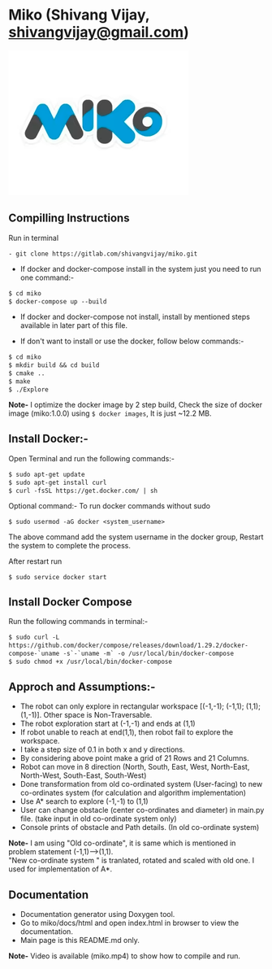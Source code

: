 # Miko (Shivang Vijay, shivangvijay@gmail.com)

![Alt text](miko.png)


## Compilling Instructions

Run in terminal
````
- git clone https://gitlab.com/shivangvijay/miko.git
````

- If docker and docker-compose install in the system just you need to run one command:- 

````
$ cd miko
$ docker-compose up --build
````

- If docker and docker-compose not install, install by mentioned steps available in later part of this file.

- If don't want to install or use the docker, follow below commands:-

````
$ cd miko
$ mkdir build && cd build
$ cmake ..
$ make
$ ./Explore
````

**Note-** I optimize the docker image by 2 step build, Check the size of docker image (miko:1.0.0) using ```` $ docker images ````, It is just ~12.2 MB.

## Install Docker:-

Open Terminal and run the following commands:-

````
$ sudo apt-get update
$ sudo apt-get install curl
$ curl -fsSL https://get.docker.com/ | sh
````
Optional command:- To run docker commands without sudo 
````
$ sudo usermod -aG docker <system_username>
````
The above command add the system username in the docker group, Restart the system to complete the process. 

After restart run 

```` 
$ sudo service docker start 
````

## Install Docker Compose

Run the following commands in terminal:- 

````
$ sudo curl -L https://github.com/docker/compose/releases/download/1.29.2/docker-compose-`uname -s`-`uname -m` -o /usr/local/bin/docker-compose
$ sudo chmod +x /usr/local/bin/docker-compose
````

## Approch and Assumptions:-

- The robot can only explore in rectangular workspace [(-1,-1); (-1,1); (1,1); (1,-1)]. Other space is Non-Traversable.
- The robot exploration start at (-1,-1) and ends at (1,1)
- If robot unable to reach at end(1,1), then robot fail to explore the workspace.
- I take a step size of 0.1 in both x and y directions. 
- By considering above point make a grid of 21 Rows and 21 Columns.
- Robot can move in 8 direction (North, South, East, West, North-East, North-West, South-East, South-West)
- Done transformation from old co-ordinated system (User-facing) to new co-ordinates system (for calculation and algorithm implementation)
- Use A* search to explore (-1,-1) to (1,1)
- User can change obstacle (center co-ordinates and diameter) in main.py file. (take input in old co-ordinate system only)
- Console prints of obstacle and Path details. (In old co-ordinate system)


**Note-** I am using "Old co-ordinate", it is same which is mentioned in problem statement (-1,1)-->(1,1). <br />
          "New co-ordinate system " is tranlated, rotated and scaled with old one. I used for implementation of A*.


## Documentation

- Documentation generator using Doxygen tool.
- Go to miko/docs/html and open index.html in browser to view the documentation.
- Main page is this README.md only.

**Note-** Video is available (miko.mp4) to show how to compile and run.